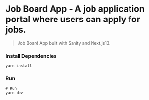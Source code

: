 # Job Board App - A job application portal where users can apply for jobs.

> Job Board App built with Sanity and Next.js13.

### Install Dependencies

```
yarn install
```

### Run

```
# Run
yarn dev

```
